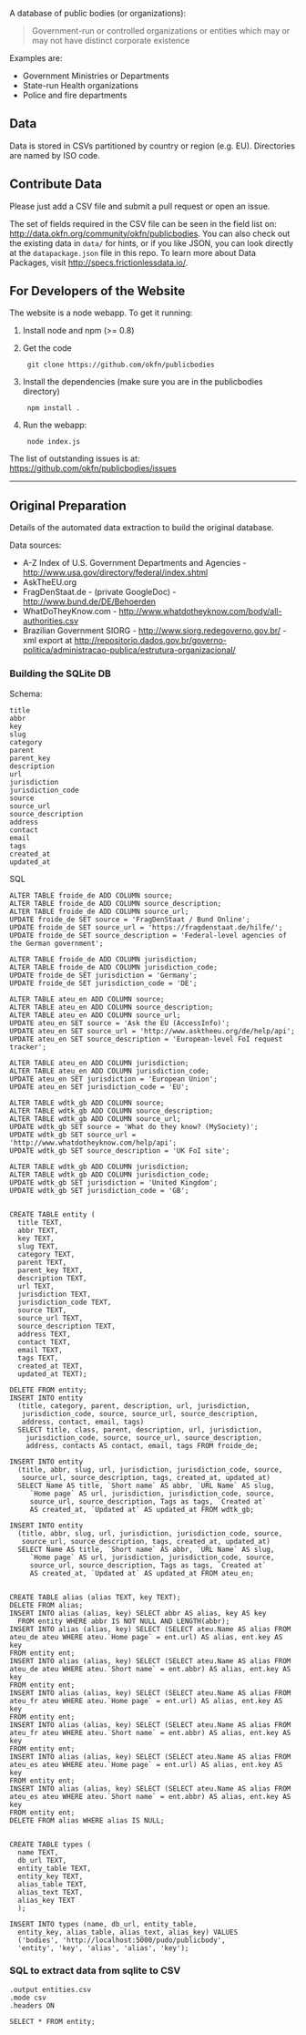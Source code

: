 A database of public bodies (or organizations):

> Government-run or controlled organizations or entities which may or may not
> have distinct corporate existence

Examples are:

* Government Ministries or Departments
* State-run Health organizations
* Police and fire departments

## Data

Data is stored in CSVs partitioned by country or region (e.g. EU). Directories
are named by ISO code.  

## Contribute Data

Please just add a CSV file and submit a pull request or open an issue.

The set of fields required in the CSV file can be seen in the field list on:
<http://data.okfn.org/community/okfn/publicbodies>.  You can also check out 
the existing data in `data/` for hints, or if you like JSON, you can look
directly at the `datapackage.json` file in this repo.  To learn more about Data
Packages, visit http://specs.frictionlessdata.io/.

## For Developers of the Website

The website is a node webapp. To get it running:

1. Install node and npm (>= 0.8)

2. Get the code

        git clone https://github.com/okfn/publicbodies

3. Install the dependencies (make sure you are in the publicbodies directory)

        npm install .

4. Run the webapp:

        node index.js

The list of outstanding issues is at: <https://github.com/okfn/publicbodies/issues>

----

## Original Preparation

Details of the automated data extraction to build the original database.

Data sources:

* A-Z Index of U.S. Government Departments and Agencies - http://www.usa.gov/directory/federal/index.shtml
* AskTheEU.org
* FragDenStaat.de - (private GoogleDoc) - http://www.bund.de/DE/Behoerden
* WhatDoTheyKnow.com - http://www.whatdotheyknow.com/body/all-authorities.csv
* Brazilian Government SIORG - http://www.siorg.redegoverno.gov.br/ - xml export at http://repositorio.dados.gov.br/governo-politica/administracao-publica/estrutura-organizacional/

### Building the SQLite DB

Schema:

    title
    abbr
    key
    slug
    category
    parent
    parent_key
    description
    url
    jurisdiction
    jurisdiction_code
    source
    source_url
    source_description
    address
    contact
    email
    tags
    created_at
    updated_at

SQL 

    ALTER TABLE froide_de ADD COLUMN source; 
    ALTER TABLE froide_de ADD COLUMN source_description;
    ALTER TABLE froide_de ADD COLUMN source_url;
    UPDATE froide_de SET source = 'FragDenStaat / Bund Online';
    UPDATE froide_de SET source_url = 'https://fragdenstaat.de/hilfe/';
    UPDATE froide_de SET source_description = 'Federal-level agencies of the German government';

    ALTER TABLE froide_de ADD COLUMN jurisdiction;
    ALTER TABLE froide_de ADD COLUMN jurisdiction_code;
    UPDATE froide_de SET jurisdiction = 'Germany';
    UPDATE froide_de SET jurisdiction_code = 'DE';

    ALTER TABLE ateu_en ADD COLUMN source; 
    ALTER TABLE ateu_en ADD COLUMN source_description;
    ALTER TABLE ateu_en ADD COLUMN source_url;
    UPDATE ateu_en SET source = 'Ask the EU (AccessInfo)';
    UPDATE ateu_en SET source_url = 'http://www.asktheeu.org/de/help/api';
    UPDATE ateu_en SET source_description = 'European-level FoI request tracker';

    ALTER TABLE ateu_en ADD COLUMN jurisdiction;
    ALTER TABLE ateu_en ADD COLUMN jurisdiction_code;
    UPDATE ateu_en SET jurisdiction = 'European Union';
    UPDATE ateu_en SET jurisdiction_code = 'EU';

    ALTER TABLE wdtk_gb ADD COLUMN source; 
    ALTER TABLE wdtk_gb ADD COLUMN source_description;
    ALTER TABLE wdtk_gb ADD COLUMN source_url;
    UPDATE wdtk_gb SET source = 'What do they know? (MySociety)';
    UPDATE wdtk_gb SET source_url = 'http://www.whatdotheyknow.com/help/api';
    UPDATE wdtk_gb SET source_description = 'UK FoI site';

    ALTER TABLE wdtk_gb ADD COLUMN jurisdiction;
    ALTER TABLE wdtk_gb ADD COLUMN jurisdiction_code;
    UPDATE wdtk_gb SET jurisdiction = 'United Kingdom';
    UPDATE wdtk_gb SET jurisdiction_code = 'GB';


    CREATE TABLE entity (
      title TEXT,
      abbr TEXT,
      key TEXT,
      slug TEXT,
      category TEXT,
      parent TEXT,
      parent_key TEXT,
      description TEXT,
      url TEXT,
      jurisdiction TEXT,
      jurisdiction_code TEXT,
      source TEXT,
      source_url TEXT,
      source_description TEXT,
      address TEXT,
      contact TEXT,
      email TEXT,
      tags TEXT,
      created_at TEXT,
      updated_at TEXT);

    DELETE FROM entity;
    INSERT INTO entity 
      (title, category, parent, description, url, jurisdiction, 
       jurisdiction_code, source, source_url, source_description, 
       address, contact, email, tags) 
      SELECT title, class, parent, description, url, jurisdiction, 
        jurisdiction_code, source, source_url, source_description, 
        address, contacts AS contact, email, tags FROM froide_de; 

    INSERT INTO entity
      (title, abbr, slug, url, jurisdiction, jurisdiction_code, source, 
       source_url, source_description, tags, created_at, updated_at) 
      SELECT Name AS title, `Short name` AS abbr, `URL Name` AS slug, 
         `Home page` AS url, jurisdiction, jurisdiction_code, source, 
         source_url, source_description, Tags as tags, `Created at` 
         AS created_at, `Updated at` AS updated_at FROM wdtk_gb; 

    INSERT INTO entity
      (title, abbr, slug, url, jurisdiction, jurisdiction_code, source, 
       source_url, source_description, tags, created_at, updated_at) 
      SELECT Name AS title, `Short name` AS abbr, `URL Name` AS slug, 
         `Home page` AS url, jurisdiction, jurisdiction_code, source, 
         source_url, source_description, Tags as tags, `Created at` 
         AS created_at, `Updated at` AS updated_at FROM ateu_en; 


    CREATE TABLE alias (alias TEXT, key TEXT);
    DELETE FROM alias;
    INSERT INTO alias (alias, key) SELECT abbr AS alias, key AS key 
      FROM entity WHERE abbr IS NOT NULL AND LENGTH(abbr);
    INSERT INTO alias (alias, key) SELECT (SELECT ateu.Name AS alias FROM 
    ateu_de ateu WHERE ateu.`Home page` = ent.url) AS alias, ent.key AS key
    FROM entity ent; 
    INSERT INTO alias (alias, key) SELECT (SELECT ateu.Name AS alias FROM 
    ateu_de ateu WHERE ateu.`Short name` = ent.abbr) AS alias, ent.key AS key
    FROM entity ent; 
    INSERT INTO alias (alias, key) SELECT (SELECT ateu.Name AS alias FROM 
    ateu_fr ateu WHERE ateu.`Home page` = ent.url) AS alias, ent.key AS key
    FROM entity ent; 
    INSERT INTO alias (alias, key) SELECT (SELECT ateu.Name AS alias FROM 
    ateu_fr ateu WHERE ateu.`Short name` = ent.abbr) AS alias, ent.key AS key
    FROM entity ent; 
    INSERT INTO alias (alias, key) SELECT (SELECT ateu.Name AS alias FROM 
    ateu_es ateu WHERE ateu.`Home page` = ent.url) AS alias, ent.key AS key
    FROM entity ent; 
    INSERT INTO alias (alias, key) SELECT (SELECT ateu.Name AS alias FROM 
    ateu_es ateu WHERE ateu.`Short name` = ent.abbr) AS alias, ent.key AS key
    FROM entity ent; 
    DELETE FROM alias WHERE alias IS NULL;


    CREATE TABLE types (
      name TEXT,
      db_url TEXT,
      entity_table TEXT,
      entity_key TEXT,
      alias_table TEXT,
      alias_text TEXT,
      alias_key TEXT
      );

    INSERT INTO types (name, db_url, entity_table,
      entity_key, alias_table, alias_text, alias_key) VALUES
      ('bodies', 'http://localhost:5000/pudo/publicbody', 
      'entity', 'key', 'alias', 'alias', 'key');

### SQL to extract data from sqlite to CSV

    .output entities.csv
    .mode csv
    .headers ON

    SELECT * FROM entity;

